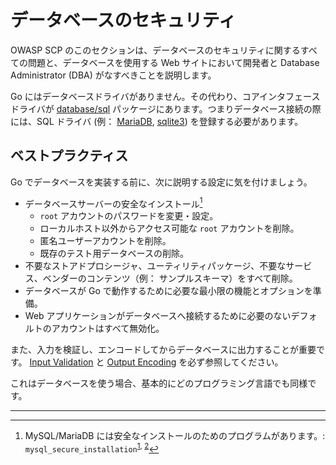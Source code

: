 データベースのセキュリティ
=================

OWASP SCP のこのセクションは、データベースのセキュリティに関するすべての問題と、データベースを使用する Web サイトにおいて開発者と Database Administrator (DBA) がなすべきことを説明します。

Go にはデータベースドライバがありません。その代わり、コアインタフェースドライバが
[database/sql][1] パッケージにあります。つまりデータベース接続の際には、SQL ドライバ (例： [MariaDB][2], [sqlite3][3]) を登録する必要があります。

## ベストプラクティス

Go でデータベースを実装する前に、次に説明する設定に気を付けましょう。

* データベースサーバーの安全なインストール[^1]
    * `root` アカウントのパスワードを変更・設定。
    * ローカルホスト以外からアクセス可能な `root` アカウントを削除。
    * 匿名ユーザーアカウントを削除。
    * 既存のテスト用データベースの削除。
* 不要なストアドプロシージャ、ユーティリティパッケージ、不要なサービス、ベンダーのコンテンツ（例： サンプルスキーマ）をすべて削除。
* データベースが Go で動作するために必要な最小限の機能とオプションを準備。
* Web アプリケーションがデータベースへ接続するために必要のないデフォルトのアカウントはすべて無効化。


また、入力を検証し、エンコードしてからデータベースに出力することが重要です。
[Input Validation][4] と [Output Encoding][5] を必ず参照してください。

これはデータベースを使う場合、基本的にどのプログラミング言語でも同様です。

---


[^1]: MySQL/MariaDB には安全なインストールのためのプログラムがあります。: `mysql_secure_installation`<sup>[1][6], [2][7]</sup>

[1]: https://golang.org/pkg/database/sql/
[2]: https://github.com/go-sql-driver/mysql
[3]: https://github.com/mattn/go-sqlite3
[4]: ../input-validation/README.md
[5]: ../output-encoding/README.md
[6]: https://dev.mysql.com/doc/refman/5.7/en/mysql-secure-installation.html
[7]: https://mariadb.com/kb/en/mariadb/mysql_secure_installation/
